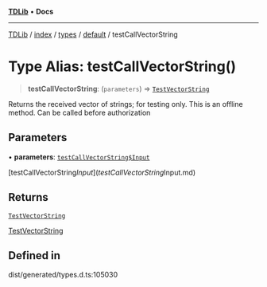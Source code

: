 [**TDLib**](../../../../../../README.md) • **Docs**

***

[TDLib](../../../../../../modules.md) / [index](../../../../../README.md) / [types](../../../README.md) / [default](../README.md) / testCallVectorString

# Type Alias: testCallVectorString()

> **testCallVectorString**: (`parameters`) => [`TestVectorString`](TestVectorString-1.md)

Returns the received vector of strings; for testing only. This is an offline method. Can be called before authorization

## Parameters

• **parameters**: [`testCallVectorString$Input`](testCallVectorString$Input.md)

[testCallVectorString$Input](testCallVectorString$Input.md)

## Returns

[`TestVectorString`](TestVectorString-1.md)

[TestVectorString](TestVectorString-1.md)

## Defined in

dist/generated/types.d.ts:105030
